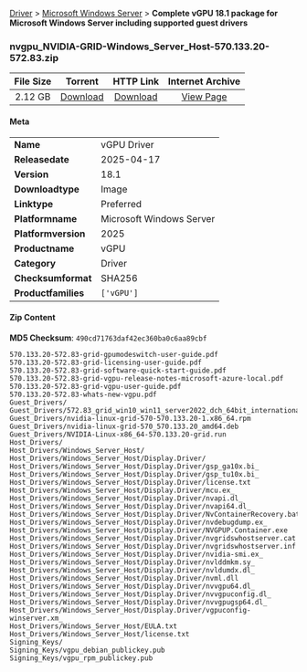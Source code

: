 
[Driver](/README.md)  >  [Microsoft Windows Server](/index/Driver/Microsoft_Windows_Server.md)  >  **Complete vGPU 18.1 package for Microsoft Windows Server including supported guest drivers**


### nvgpu_NVIDIA-GRID-Windows_Server_Host-570.133.20-572.83.zip

| **File Size** | **Torrent**  | **HTTP Link** | **Internet Archive** |
|:-------------:|:------------:|:-------------:|:--------------------:|
| 2.12 GB |  [Download](https://archive.org/download/nvgpu_NVIDIA-GRID-Windows_Server_Host-570.133.20-572.83.zip/nvgpu_NVIDIA-GRID-Windows_Server_Host-570.133.20-572.83.zip_archive.torrent)       | [Download](https://archive.org/compress/nvgpu_NVIDIA-GRID-Windows_Server_Host-570.133.20-572.83.zip) | [View Page](https://archive.org/details/nvgpu_NVIDIA-GRID-Windows_Server_Host-570.133.20-572.83.zip)       |

#### Meta

<table>
<tr><td><strong>Name</strong></td><td>vGPU Driver</td></tr>
<tr><td><strong>Releasedate</strong></td><td>2025-04-17</td></tr>
<tr><td><strong>Version</strong></td><td>18.1</td></tr>
<tr><td><strong>Downloadtype</strong></td><td>Image</td></tr>
<tr><td><strong>Linktype</strong></td><td>Preferred</td></tr>
<tr><td><strong>Platformname</strong></td><td>Microsoft Windows Server</td></tr>
<tr><td><strong>Platformversion</strong></td><td>2025</td></tr>
<tr><td><strong>Productname</strong></td><td>vGPU</td></tr>
<tr><td><strong>Category</strong></td><td>Driver</td></tr>
<tr><td><strong>Checksumformat</strong></td><td>SHA256</td></tr>
<tr><td><strong>Productfamilies</strong></td><td><code>['vGPU']</code></td></tr>
</table>

#### Zip Content

**MD5 Checksum**: `490cd71763daf42ec360ba0c6aa89cbf`

```text
570.133.20-572.83-grid-gpumodeswitch-user-guide.pdf
570.133.20-572.83-grid-licensing-user-guide.pdf
570.133.20-572.83-grid-software-quick-start-guide.pdf
570.133.20-572.83-grid-vgpu-release-notes-microsoft-azure-local.pdf
570.133.20-572.83-grid-vgpu-user-guide.pdf
570.133.20-572.83-whats-new-vgpu.pdf
Guest_Drivers/
Guest_Drivers/572.83_grid_win10_win11_server2022_dch_64bit_international.exe
Guest_Drivers/nvidia-linux-grid-570-570.133.20-1.x86_64.rpm
Guest_Drivers/nvidia-linux-grid-570_570.133.20_amd64.deb
Guest_Drivers/NVIDIA-Linux-x86_64-570.133.20-grid.run
Host_Drivers/
Host_Drivers/Windows_Server_Host/
Host_Drivers/Windows_Server_Host/Display.Driver/
Host_Drivers/Windows_Server_Host/Display.Driver/gsp_ga10x.bi_
Host_Drivers/Windows_Server_Host/Display.Driver/gsp_tu10x.bi_
Host_Drivers/Windows_Server_Host/Display.Driver/license.txt
Host_Drivers/Windows_Server_Host/Display.Driver/mcu.ex_
Host_Drivers/Windows_Server_Host/Display.Driver/nvapi.dl_
Host_Drivers/Windows_Server_Host/Display.Driver/nvapi64.dl_
Host_Drivers/Windows_Server_Host/Display.Driver/NvContainerRecovery.bat
Host_Drivers/Windows_Server_Host/Display.Driver/nvdebugdump.ex_
Host_Drivers/Windows_Server_Host/Display.Driver/NVGPUP.Container.exe
Host_Drivers/Windows_Server_Host/Display.Driver/nvgridswhostserver.cat
Host_Drivers/Windows_Server_Host/Display.Driver/nvgridswhostserver.inf
Host_Drivers/Windows_Server_Host/Display.Driver/nvidia-smi.ex_
Host_Drivers/Windows_Server_Host/Display.Driver/nvlddmkm.sy_
Host_Drivers/Windows_Server_Host/Display.Driver/nvldumdx.dl_
Host_Drivers/Windows_Server_Host/Display.Driver/nvml.dll
Host_Drivers/Windows_Server_Host/Display.Driver/nvvgpu64.dl_
Host_Drivers/Windows_Server_Host/Display.Driver/nvvgpuconfig.dl_
Host_Drivers/Windows_Server_Host/Display.Driver/nvvgpugsp64.dl_
Host_Drivers/Windows_Server_Host/Display.Driver/vgpuconfig-winserver.xm_
Host_Drivers/Windows_Server_Host/EULA.txt
Host_Drivers/Windows_Server_Host/license.txt
Signing_Keys/
Signing_Keys/vgpu_debian_publickey.pub
Signing_Keys/vgpu_rpm_publickey.pub
```